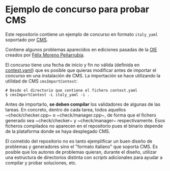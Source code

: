 # Ejemplo de concurso para probar CMS

Este repositorio contiene un ejemplo de concurso en formato `italy_yaml`
soportado por [CMS](https://github.com/cms-dev/cms).

Contiene algunos problemas aparecidos en ediciones pasadas de la [OIE](https://olimpiada-informatica.org/)
creados por [Félix Moreno Peñarrubia](https://github.com/FelixMorenoPenarrubia).

El concurso tiene una fecha de inicio y fin no válida (definida en [contest.yaml](contest.yaml))
que es posible que quieras modificar antes de importar el concurso en
una instalación de CMS. La importación se hace utilizando la utilidad de CMS `cmsImportContest`:

```
# Desde el directorio que contiene el fichero contest.yaml
$ cmsImportContest -L italy_yaml -i .
```

Antes de importarlo, **se deben compilar** los validadores de algunas de las tareas.
En concreto, dentro de cada tarea, todos aquellos ~check/checker.cpp~ o ~check/manager.cpp~,
de forma que el fichero generado sea ~check/checker~ y ~check/manager~ respectivamente.
Esos ficheros compilados no aparecen en el repositorio pues el binario depende
de la plataforma donde se haya desplegado CMS.

El cometido del repositorio no es tanto ejemplificar un buen diseño de problemas y
generadores sino el "formato italiano" que soporta CMS. Es posible
que los autores de problemas quieran, durante el diseño, utilizar
una estructura de directorios distinta con *scripts* adicionales
para ayudar a compilar y probar soluciones, etc.
